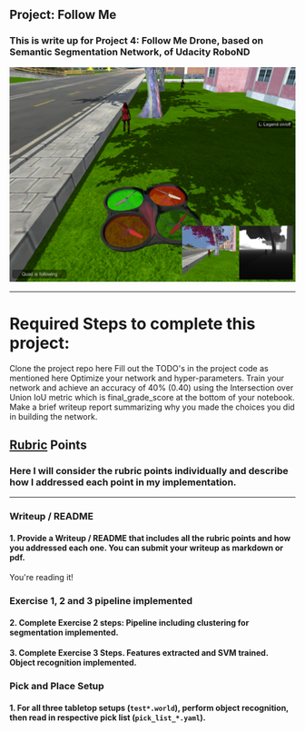 ## Project: Follow Me
### This is write up for Project 4: Follow Me Drone, based on Semantic Segmentation Network, of Udacity RoboND

![Screen Shot of Drone following in simulator ref. Project Intro, Udacity][image1]

---


# Required Steps to complete this project:

Clone the project repo here
Fill out the TODO's in the project code as mentioned here
Optimize your network and hyper-parameters.
Train your network and achieve an accuracy of 40% (0.40) using the Intersection over Union IoU metric which is final_grade_score at the bottom of your notebook.
Make a brief writeup report summarizing why you made the choices you did in building the network.

[//]: # (Image References)

[image1]: ./images/follow-me-project.png


## [Rubric](https://review.udacity.com/#!/rubrics/1155/view) Points
### Here I will consider the rubric points individually and describe how I addressed each point in my implementation.  

---
### Writeup / README

#### 1. Provide a Writeup / README that includes all the rubric points and how you addressed each one.  You can submit your writeup as markdown or pdf.  

You're reading it!

### Exercise 1, 2 and 3 pipeline implemented




#### 2. Complete Exercise 2 steps: Pipeline including clustering for segmentation implemented.  

 

#### 3. Complete Exercise 3 Steps.  Features extracted and SVM trained.  Object recognition implemented.


### Pick and Place Setup

#### 1. For all three tabletop setups (`test*.world`), perform object recognition, then read in respective pick list (`pick_list_*.yaml`). 

